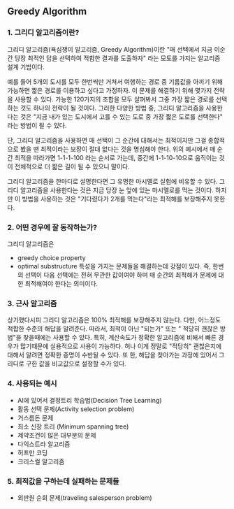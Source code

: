 ## Greedy Algorithm

### 1. 그리디 알고리즘이란?

그리디 알고리즘(욕심쟁이 알고리즘, Greedy Algorithm)이란 "매 선택에서 지금 이순간 당장 최적인 답을 선택하여 적합한 결과를 도출하자" 라는 모토를 가지는 알고리즘 설계 기법이다.

예를 들어 5개의 도시를 모두 한번씩만 거쳐서 여행하는 경로 중 기름값을 아끼기 위해 가능하면 짧은 경로를 이용하고 싶다고 가정하자. 이 문제를 해결하기 위해 몇가지 전략을 사용할 수 있다. 가능한 120가지의 조합을 모두 살펴봐서 그중 가장 짧은 경로를 선택하는 것도 하나의 전략이 될 것이다. 그러한 다양한 방법 중, 그리디 알고리즘을 사용한다는 것은 "지금 내가 있는 도시에서 고를 수 있는 도로 중 가장 짧은 도로를 선택한다" 라는 방법이 될 수 있다.

단, 그리디 알고리즘을 사용하면 매 선택이 그 순간에 대해서는 최적이지만 그걸 종합적으로 봤을 땐 최적이라는 보장이 절대 없다는 것을 명심해야 한다. 위의 예시에서 매 순간 최적을 따라가면 1-1-1-100 라는 순서로 가는데, 중간에 1-1-10-10으로 움직이는 것이 전체적으로 더 짧은 길이 될 수 있으니 말이다.

그리디 알고리즘을 한마디로 설명한다면 그 유명한 마시멜로 실험에 비유할 수 있다.
그리디 알고리즘을 사용한다는 것은 지금 당장 눈 앞에 있는 마시멜로를 먹는 것이다. 하지만 이 방법을 사용하는 것은 "기다렸다가 2개를 먹는다"라는 최적해를 보장해주지 못한다.

### 2. 어떤 경우에 잘 동작하는가?

그리디 알고리즘은
- greedy choice property
- optimal substructure
특성을 가지는 문제들을 해결하는데 강점이 있다. 즉, 한번의 선택이 다음 선택에는 전혀 무관한 값이여야 하며 매 순간의 최적해가 문제에 대한 최적해여야 한다는 의미이다.

### 3. 근사 알고리즘

상기했다시피 그리디 알고리즘은 100% 최적해를 보장해주지 않는다. 다만, 어느정도 적합한 수준의 해답을 알려준다. 따라서, 최적이 아닌 "되는가" 또는 " 적당히 괜찮은 방법"을 찾을때에는 사용할 수 있다. 특히, 계산속도가 정확한 알고리즘에 비해서 빠른 경우가 많기때문에 실용적으로 사용이 가능하다. 허나 이게 정말로 "적당히" 괜찮은지에 대해서 알려면 정확한 증명이 수반될 수 있다. 또 한, 해답을 찾아가는 과정에 있어서 그리디로 구한 값을 비교값으로 설정할 수가 있다.

### 4. 사용되는 예시
- AI에 있어서 결정트리 학습법(Decision Tree Learning)
- 활동 선택 문제(Activity selection problem)
- 거스름돈 문제
- 최소 신장 트리 (Minimum spanning tree)
- 제약조건이 많은 대부분의 문제
- 다익스트라 알고리즘
- 허프만 코딩
- 크리스컬 알고리즘

### 5. 최적값을 구하는데 실패하는 문제들
- 외판원 순회 문제(traveling salesperson problem)
